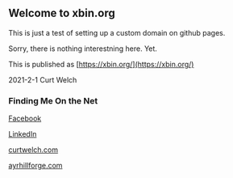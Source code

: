 ## Welcome to xbin.org

This is just a test of setting up a custom domain on github pages.

Sorry, there is nothing interestning here.  Yet.

This is published as [https://xbin.org/](https://xbin.org/)

2021-2-1 Curt Welch

### Finding Me On the Net

[Facebook](https://facebook.com/curtwelch)

[LinkedIn](https://www.linkedin.com/in/curt-welch-5237671b/)

[curtwelch.com](https://curtwelch.com/)

[ayrhillforge.com](https://ayrhillforge.com/)
